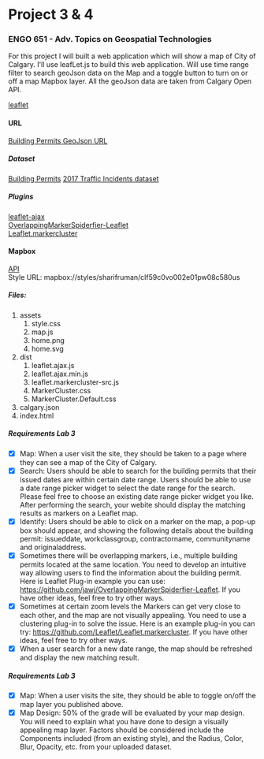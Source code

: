 # Project 3 & 4

### ENGO 651 - Adv. Topics on Geospatial Technologies


For this project I will built a web application which will show a map of City of Calgary. I'll use leafLet.js to build this web application. Will use time range filter to search geoJson data on the Map and a toggle button to turn on or off a map Mapbox layer. All the geoJson data are taken from Calgary Open API.


[leaflet](https://leafletjs.com/download.html)

#### URL

[Building Permits GeoJson URL](https://data.calgary.ca/resource/c2es-76ed.geojson)

##### Dataset

[Building Permits](https://data.calgary.ca/Business-and-Economic-Activity/Building-Permits/c2es-76ed)
[2017 Traffic Incidents dataset](https://data.calgary.ca/Transportation-Transit/Traffic-Incidents-Archive-2017/himp-urp7/data)

##### Plugins

[leaflet-ajax](https://github.com/calvinmetcalf/leaflet-ajax)<br>
[OverlappingMarkerSpiderfier-Leaflet](https://github.com/jawj/OverlappingMarkerSpiderfier-Leaflet)<br>
[Leaflet.markercluster](https://github.com/Leaflet/Leaflet.markercluster)

#### Mapbox

[API](https://api.mapbox.com/styles/v1/sharifruman/clf59c0vo002e01pw08c580us.html?title=view&access_token=pk.eyJ1Ijoic2hhcmlmcnVtYW4iLCJhIjoiY2xmNTV5N3JqMGZ0MzNxcXJ1amJrM3U5eSJ9.o6ps2oN5TcXgMKy5ArEJWA&zoomwheel=true&fresh=true#9.1/51.0876/-113.778)<br>
Style URL: mapbox://styles/sharifruman/clf59c0vo002e01pw08c580us

##### Files:
 1. assets
    1. style.css
    2. map.js
    3. home.png
    4. home.svg
2. dist
    1. leaflet.ajax.js
    2. leaflet.ajax.min.js
    3. leaflet.markercluster-src.js
    4. MarkerCluster.css
    5. MarkerCluster.Default.css
3. calgary.json
4. index.html

##### Requirements Lab 3

- [x] Map: When a user visit the site, they should be taken to a page where they can see a map of the City of Calgary.
- [x] Search: Users should be able to search for the building permits that their issued dates are within certain date range. Users should be able to use a date range picker widget to select the date range for the search. Please feel free to choose an existing date range picker widget you like. After performing the search, your webite should display the matching results as markers on a Leaflet map.
- [x] Identify: Users should be able to click on a marker on the map, a pop-up box should appear, and showing the following details about the building permit: issueddate, workclassgroup, contractorname, communityname and originaladdress.
- [x] Sometimes there will be overlapping markers, i.e., multiple building permits located at the same location. You need to develop an intuitive way allowing users to find the information about the building permit. Here is Leaflet Plug-in example you can use: https://github.com/jawj/OverlappingMarkerSpiderfier-Leaflet. If you have other ideas, feel free to try other ways.
- [x] Sometimes at certain zoom levels the Markers can get very close to each other, and the map are not visually appealing. You need to use a clustering plug-in to solve the issue. Here is an example plug-in you can try: https://github.com/Leaflet/Leaflet.markercluster. If you have other ideas, feel free to try other ways.
- [x] When a user search for a new date range, the map should be refreshed and display the new matching result.

##### Requirements Lab 3

- [x] Map: When a user visits the site, they should be able to toggle on/off the map layer you published above.
- [x] Map Design: 50% of the grade will be evaluated by your map design. You will need to explain what you have done to design a visually appealing map layer. Factors should be considered include the Components included (from an existing style), and the Radius, Color, Blur, Opacity, etc. from your uploaded dataset.